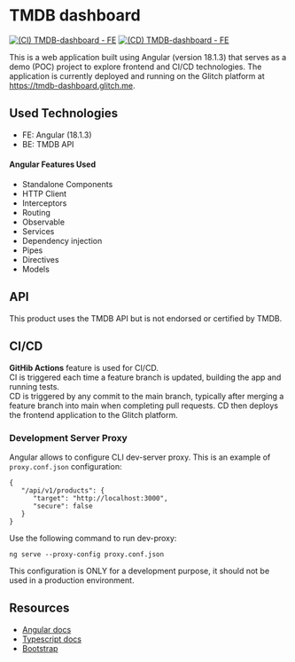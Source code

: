 # TMDB dashboard
[![(CI) TMDB-dashboard - FE](https://github.com/arturPukhavy/tmdb-dashboard/actions/workflows/(CI)%20TMDB-dashboard%20-%20FE.yml/badge.svg)](https://github.com/arturPukhavy/tmdb-dashboard/actions/workflows/(CI)%20TMDB-dashboard%20-%20FE.yml)
[![(CD) TMDB-dashboard - FE](https://github.com/arturPukhavy/tmdb-dashboard/actions/workflows/(CD)%20TMDB-dashboard%20-%20FE.yml/badge.svg)](https://github.com/arturPukhavy/tmdb-dashboard/actions/workflows/(CD)%20TMDB-dashboard%20-%20FE.yml)

This is a web application built using Angular (version 18.1.3) that serves as a demo (POC) project to explore frontend and CI/CD technologies. The application is currently deployed and running on the Glitch platform at https://tmdb-dashboard.glitch.me.

## Used Technologies
* FE: Angular (18.1.3)
* BE: TMDB API

#### Angular Features Used
* Standalone Components
* HTTP Client
* Interceptors
* Routing
* Observable
* Services
* Dependency injection
* Pipes
* Directives
* Models
## API
This product uses the TMDB API but is not endorsed or certified by TMDB. 

## CI/CD
**GitHib Actions** feature is used for CI/CD. <br>
CI is triggered each time a feature branch is updated, building the app and running tests.<br>
CD is triggered by any commit to the main branch, typically after merging a feature branch into main when completing pull requests. CD then deploys the frontend application to the Glitch platform.
### Development Server Proxy
Angular allows to configure CLI dev-server proxy. This is an example of `proxy.conf.json` configuration:
```
{
   "/api/v1/products": {
      "target": "http://localhost:3000",
      "secure": false
   }
}
```
Use the following command to run dev-proxy:
```
ng serve --proxy-config proxy.conf.json
```
This configuration is ONLY for a development purpose, it should not be used in a production environment.

## Resources
* [Angular docs](https://v17.angular.io/docs)
* [Typescript docs](https://www.typescriptlang.org/docs/)
* [Bootstrap](https://getbootstrap.com/docs/5.3/content/tables/)

